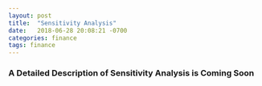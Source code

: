 ```yaml
---
layout: post
title:  "Sensitivity Analysis"
date:   2018-06-28 20:08:21 -0700
categories: finance
tags: finance
---
```

### A Detailed Description of Sensitivity Analysis is Coming Soon
